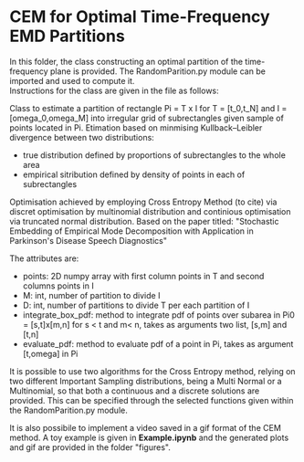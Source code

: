 # CEM for Optimal Time-Frequency EMD Partitions

In this folder, the class constructing an optimal partition of the time-frequency plane is provided. The RandomParition.py module can be imported and used to compute it.  
Instructions for the class are given in the file as follows:

Class to estimate a partition of rectangle Pi = T x I for T = [t_0,t_N] and I = [omega_0,omega_M] into irregular grid of subrectangles given sample of points located in Pi. Etimation based on minmising Kullback–Leibler divergence between two distributions:   

   *  true distribution defined by proportions of subrectangles to the whole area
   *  empirical sitribution defined by density of points in each of subrectangles    

Optimisation achieved by employing Cross Entropy Method (to cite) via discret optimisation by multinomial distribution and continious optimisation
    via truncated normal distribution. Based on the paper titled:
        "Stochastic Embedding of Empirical Mode Decomposition with Application in Parkinson's Disease Speech Diagnostics"
    
The attributes are:   
   
   *  points: 2D numpy array with first column points in T and second columns points in I
   *  M: int, number of partition to divide I
   *  D: int, number of partitions to divide T per each partition of I
   *  integrate_box_pdf: method to integrate pdf of points over subarea in Pi0 = [s,t]x[m,n] for s < t and m< n, takes as arguments two list, [s,m] and [t,n]
   *  evaluate_pdf: method to evaluate pdf of a point in Pi, takes as argument [t,omega] in Pi
        
        
It is possible to use two algorithms for the Cross Entropy method, relying on two different Important Sampling distributions, being a Multi Normal or a Multinomial, so that both a continuous and a discrete solutions are provided. This can be specified through the selected functions given within the RandomParition.py module.  
   
It is also possibile to implement a video saved in a gif format of the CEM method. A toy example is given in **Example.ipynb** and the generated plots and gif are provided in the folder "figures".

